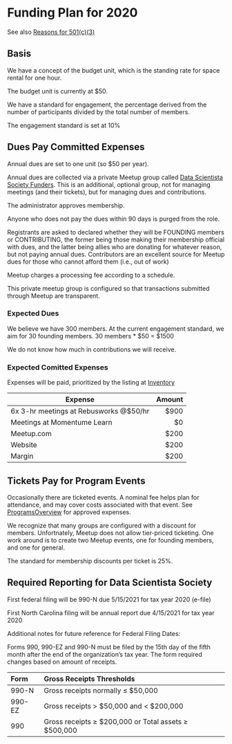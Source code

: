 # Funding Plan for 2020

See also [Reasons for 501(c)(3)](../Policies/501c3.md)

## Basis
We have a concept of the budget unit, which is the standing rate for space rental for one hour. 

The budget unit is currently at $50.

We have a standard for engagement, the percentage derived from the number of participants divided by the total number of members.

The engagement standard is set at 10%

## Dues Pay Committed Expenses
Annual dues are set to one unit (so $50 per year).

Annual dues are collected via a private Meetup group called [Data Scientista Society Funders](https://www.meetup.com/DataScientistaSocietyFunders/). This is an additional, optional group, not for managing meetings (and their tickets), but for managing dues and contributions.

The administrator approves membership.

Anyone who does not pay the dues within 90 days is purged from the role.

Registrants are asked to declared whether they will be FOUNDING members or CONTRIBUTING, the former being those making their membership official with dues, and the latter being allies who are donating for whatever reason, but not paying annual dues. Contributors are an excellent source for Meetup dues for those who cannot afford them (i.e., out of work)

Meetup charges a processing fee according to a schedule. 

This private meetup group is configured so that transactions submitted through Meetup are transparent.

### Expected Dues
We believe we have 300 members. At the current engagement standard, we aim for 30 founding members.
30 members * $50 = $1500 

We do not know how much in contributions we will receive.

### Expected Comitted Expenses
Expenses will be paid, prioritized by the listing at [Inventory](Inventory.md)

| Expense | Amount |
|----------------------------------------|----:|
| 6x 3-hr meetings at Rebusworks @$50/hr | $900 |
| Meetings at Momentume Learn | $0 |
| Meetup.com | $200 |
| Website | $200 |
| Margin | $200 |

## Tickets Pay for Program Events
Occasionally there are ticketed events. A nominal fee helps plan for attendance, and may cover costs associated with that event. See [ProgramsOverview](../ProgramsHandbook/ProgramsOverview.md) for approved expenses. 

We recognize that many groups are configured with a discount for members. Unfortnately, Meetup does not allow tier-priced ticketing. One work around is to create two Meetup events, one for founding members, and one for general. 

The standard for membership discounts per ticket is 25%. 

## Required Reporting for Data Scientista Society

First federal filing will be 990-N due 5/15/2021 for tax year 2020 (e-file)

First North Carolina filing will be annual report due 4/15/2021 for tax year 2020

Additional notes for future reference for Federal Filing Dates:

Forms 990, 990-EZ and 990-N must be filed by the 15th day of the fifth month after the end of the organization’s tax year.  The form required changes based on amount of receipts.

| Form | Gross Receipts Thresholds |
|:-------|:--------------------------------------------------|
| 990-N	| Gross receipts normally ≤ $50,000
| 990-EZ | Gross receipts > $50,000 and < $200,000 
|990 | Gross receipts ≥ $200,000 or Total assets ≥ $500,000 
